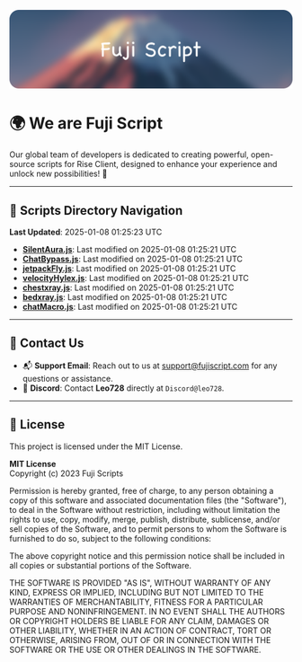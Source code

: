 ![Banner](.github/b.webp)

# 🌍 **We are Fuji Script**

Our global team of developers is dedicated to creating powerful, open-source scripts for Rise Client, designed to enhance your experience and unlock new possibilities! 🌟

---
<!-- SCRIPTS_NAVIGATION_START -->
## 📂 **Scripts Directory Navigation**

**Last Updated**: 2025-01-08 01:25:23 UTC

- **[SilentAura.js](scripts/SilentAura.js)**: Last modified on 2025-01-08 01:25:21 UTC
- **[ChatBypass.js](scripts/ChatBypass.js)**: Last modified on 2025-01-08 01:25:21 UTC
- **[jetpackFly.js](scripts/jetpackFly.js)**: Last modified on 2025-01-08 01:25:21 UTC
- **[velocityHylex.js](scripts/velocityHylex.js)**: Last modified on 2025-01-08 01:25:21 UTC
- **[chestxray.js](scripts/chestxray.js)**: Last modified on 2025-01-08 01:25:21 UTC
- **[bedxray.js](scripts/bedxray.js)**: Last modified on 2025-01-08 01:25:21 UTC
- **[chatMacro.js](scripts/chatMacro.js)**: Last modified on 2025-01-08 01:25:21 UTC

<!-- SCRIPTS_NAVIGATION_END -->

---

## 💬 **Contact Us**  
- 📬 **Support Email**: Reach out to us at [support@fujiscript.com](mailto:support@fujiscript.com) for any questions or assistance.  
- 💬 **Discord**: Contact **Leo728** directly at `Discord@leo728`.

---

## 📜 **License**

This project is licensed under the MIT License.  

**MIT License**  
Copyright (c) 2023 Fuji Scripts  

Permission is hereby granted, free of charge, to any person obtaining a copy of this software and associated documentation files (the "Software"), to deal in the Software without restriction, including without limitation the rights to use, copy, modify, merge, publish, distribute, sublicense, and/or sell copies of the Software, and to permit persons to whom the Software is furnished to do so, subject to the following conditions:  

The above copyright notice and this permission notice shall be included in all copies or substantial portions of the Software.  

THE SOFTWARE IS PROVIDED "AS IS", WITHOUT WARRANTY OF ANY KIND, EXPRESS OR IMPLIED, INCLUDING BUT NOT LIMITED TO THE WARRANTIES OF MERCHANTABILITY, FITNESS FOR A PARTICULAR PURPOSE AND NONINFRINGEMENT. IN NO EVENT SHALL THE AUTHORS OR COPYRIGHT HOLDERS BE LIABLE FOR ANY CLAIM, DAMAGES OR OTHER LIABILITY, WHETHER IN AN ACTION OF CONTRACT, TORT OR OTHERWISE, ARISING FROM, OUT OF OR IN CONNECTION WITH THE SOFTWARE OR THE USE OR OTHER DEALINGS IN THE SOFTWARE.  
